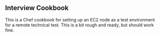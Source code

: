 
## Interview Cookbook

This is a Chef cookbook for setting up an EC2 node as a test environment for a remote technical test. 
This is a bit rough and ready, but should work fine. 

